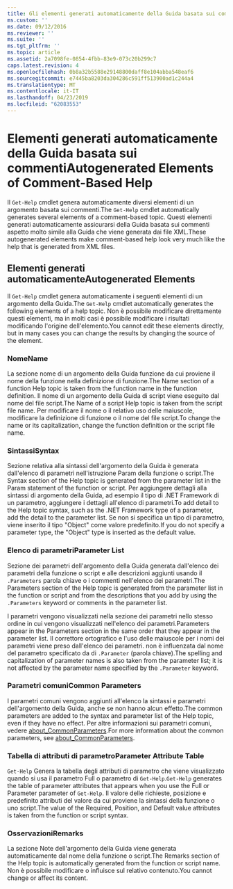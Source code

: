 ```yaml
---
title: Gli elementi generati automaticamente della Guida basata sui commenti | Microsoft Docs
ms.custom: ''
ms.date: 09/12/2016
ms.reviewer: ''
ms.suite: ''
ms.tgt_pltfrm: ''
ms.topic: article
ms.assetid: 2a7098fe-0854-4fbb-83e9-073c20b299c7
caps.latest.revision: 4
ms.openlocfilehash: 0b8a32b5588e29148800daff8e104abba548eaf6
ms.sourcegitcommit: e7445ba8203da304286c591ff513900ad1c244a4
ms.translationtype: MT
ms.contentlocale: it-IT
ms.lasthandoff: 04/23/2019
ms.locfileid: "62083553"
---
```

# <a name="autogenerated-elements-of-comment-based-help"></a><span data-ttu-id="66871-102">Elementi generati automaticamente della Guida basata sui commenti</span><span class="sxs-lookup"><span data-stu-id="66871-102">Autogenerated Elements of Comment-Based Help</span></span>

<span data-ttu-id="66871-103">Il `Get-Help` cmdlet genera automaticamente diversi elementi di un argomento basata sui commenti.</span><span class="sxs-lookup"><span data-stu-id="66871-103">The `Get-Help` cmdlet automatically generates several elements of a comment-based topic.</span></span> <span data-ttu-id="66871-104">Questi elementi generati automaticamente assicurarsi della Guida basata sui commenti aspetto molto simile alla Guida che viene generata dai file XML.</span><span class="sxs-lookup"><span data-stu-id="66871-104">These autogenerated elements make comment-based help look very much like the help that is generated from XML files.</span></span>

## <a name="autogenerated-elements"></a><span data-ttu-id="66871-105">Elementi generati automaticamente</span><span class="sxs-lookup"><span data-stu-id="66871-105">Autogenerated Elements</span></span>

<span data-ttu-id="66871-106">Il `Get-Help` cmdlet genera automaticamente i seguenti elementi di un argomento della Guida.</span><span class="sxs-lookup"><span data-stu-id="66871-106">The `Get-Help` cmdlet automatically generates the following elements of a help topic.</span></span> <span data-ttu-id="66871-107">Non è possibile modificare direttamente questi elementi, ma in molti casi è possibile modificare i risultati modificando l'origine dell'elemento.</span><span class="sxs-lookup"><span data-stu-id="66871-107">You cannot edit these elements directly, but in many cases you can change the results by changing the source of the element.</span></span>

### <a name="name"></a><span data-ttu-id="66871-108">Nome</span><span class="sxs-lookup"><span data-stu-id="66871-108">Name</span></span>

<span data-ttu-id="66871-109">La sezione nome di un argomento della Guida funzione da cui proviene il nome della funzione nella definizione di funzione.</span><span class="sxs-lookup"><span data-stu-id="66871-109">The Name section of a function Help topic is taken from the function name in the function definition.</span></span> <span data-ttu-id="66871-110">Il nome di un argomento della Guida di script viene eseguito dal nome del file script.</span><span class="sxs-lookup"><span data-stu-id="66871-110">The Name of a script Help topic is taken from the script file name.</span></span> <span data-ttu-id="66871-111">Per modificare il nome o il relativo uso delle maiuscole, modificare la definizione di funzione o il nome del file script.</span><span class="sxs-lookup"><span data-stu-id="66871-111">To change the name or its capitalization, change the function definition or the script file name.</span></span>

### <a name="syntax"></a><span data-ttu-id="66871-112">Sintassi</span><span class="sxs-lookup"><span data-stu-id="66871-112">Syntax</span></span>

<span data-ttu-id="66871-113">Sezione relativa alla sintassi dell'argomento della Guida è generata dall'elenco di parametri nell'istruzione Param della funzione o script.</span><span class="sxs-lookup"><span data-stu-id="66871-113">The Syntax section of the Help topic is generated from the parameter list in the Param statement of the function or script.</span></span> <span data-ttu-id="66871-114">Per aggiungere dettagli alla sintassi di argomento della Guida, ad esempio il tipo di .NET Framework di un parametro, aggiungere i dettagli all'elenco di parametri.</span><span class="sxs-lookup"><span data-stu-id="66871-114">To add detail to the Help topic syntax, such as the .NET Framework type of a parameter, add the detail to the parameter list.</span></span> <span data-ttu-id="66871-115">Se non si specifica un tipo di parametro, viene inserito il tipo "Object" come valore predefinito.</span><span class="sxs-lookup"><span data-stu-id="66871-115">If you do not specify a parameter type, the "Object" type is inserted as the default value.</span></span>

### <a name="parameter-list"></a><span data-ttu-id="66871-116">Elenco di parametri</span><span class="sxs-lookup"><span data-stu-id="66871-116">Parameter List</span></span>

<span data-ttu-id="66871-117">Sezione dei parametri dell'argomento della Guida generata dall'elenco dei parametri della funzione o script e alle descrizioni aggiunti usando il `.Parameters` parola chiave o i commenti nell'elenco dei parametri.</span><span class="sxs-lookup"><span data-stu-id="66871-117">The Parameters section of the Help topic is generated from the parameter list in the function or script and from the descriptions that you add by using the `.Parameters` keyword or comments in the parameter list.</span></span>

<span data-ttu-id="66871-118">I parametri vengono visualizzati nella sezione dei parametri nello stesso ordine in cui vengono visualizzati nell'elenco dei parametri.</span><span class="sxs-lookup"><span data-stu-id="66871-118">Parameters appear in the Parameters section in the same order that they appear in the parameter list.</span></span> <span data-ttu-id="66871-119">Il correttore ortografico e l'uso delle maiuscole per i nomi dei parametri viene preso dall'elenco dei parametri. non è influenzata dal nome del parametro specificato da di `.Parameter` (parola chiave).</span><span class="sxs-lookup"><span data-stu-id="66871-119">The spelling and capitalization of parameter names is also taken from the parameter list; it is not affected by the parameter name specified by the `.Parameter` keyword.</span></span>

### <a name="common-parameters"></a><span data-ttu-id="66871-120">Parametri comuni</span><span class="sxs-lookup"><span data-stu-id="66871-120">Common Parameters</span></span>

<span data-ttu-id="66871-121">I parametri comuni vengono aggiunti all'elenco la sintassi e parametri dell'argomento della Guida, anche se non hanno alcun effetto.</span><span class="sxs-lookup"><span data-stu-id="66871-121">The common parameters are added to the syntax and parameter list of the Help topic, even if they have no effect.</span></span> <span data-ttu-id="66871-122">Per altre informazioni sui parametri comuni, vedere [about_CommonParameters](/powershell/module/microsoft.powershell.core/about/about_commonparameters).</span><span class="sxs-lookup"><span data-stu-id="66871-122">For more information about the common parameters, see [about_CommonParameters](/powershell/module/microsoft.powershell.core/about/about_commonparameters).</span></span>

### <a name="parameter-attribute-table"></a><span data-ttu-id="66871-123">Tabella di attributi di parametro</span><span class="sxs-lookup"><span data-stu-id="66871-123">Parameter Attribute Table</span></span>

<span data-ttu-id="66871-124">`Get-Help` Genera la tabella degli attributi di parametro che viene visualizzato quando si usa il parametro Full o parametro di `Get-Help`.</span><span class="sxs-lookup"><span data-stu-id="66871-124">`Get-Help` generates the table of parameter attributes that appears when you use the Full or Parameter parameter of `Get-Help`.</span></span> <span data-ttu-id="66871-125">Il valore delle richieste, posizione e predefinito attributi del valore da cui proviene la sintassi della funzione o uno script.</span><span class="sxs-lookup"><span data-stu-id="66871-125">The value of the Required, Position, and Default value attributes is taken from the function or script syntax.</span></span>

### <a name="remarks"></a><span data-ttu-id="66871-126">Osservazioni</span><span class="sxs-lookup"><span data-stu-id="66871-126">Remarks</span></span>

<span data-ttu-id="66871-127">La sezione Note dell'argomento della Guida viene generata automaticamente dal nome della funzione o script.</span><span class="sxs-lookup"><span data-stu-id="66871-127">The Remarks section of the Help topic is automatically generated from the function or script name.</span></span> <span data-ttu-id="66871-128">Non è possibile modificare o influisce sul relativo contenuto.</span><span class="sxs-lookup"><span data-stu-id="66871-128">You cannot change or affect its content.</span></span>
